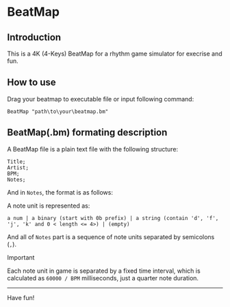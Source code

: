﻿# BeatMap
## Introduction
This is a 4K (4-Keys) BeatMap for a rhythm game simulator for execrise and fun.
## How to use
Drag your beatmap to executable file or input following command:

`BeatMap "path\to\your\beatmap.bm"`

## BeatMap(.bm) formating description
A BeatMap file is a plain text file with the following structure:

```
Title;
Artist;
BPM;
Notes;
```

And in `Notes`, the format is as follows:

A note unit is represented as:
```
a num | a binary (start with 0b prefix) | a string (contain 'd', 'f', 'j', 'k' and 0 < length <= 4>) | (empty)
```

And all of `Notes` part is a sequence of note units separated by semicolons (`,`).

> [!IMPORTANT]
> Each note unit in game is separated by a fixed time interval, which is calculated as `60000 / BPM` milliseconds, just a quarter note duration.

---
Have fun!